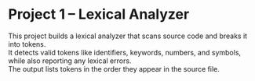 # Project 1 – Lexical Analyzer

This project builds a lexical analyzer that scans source code and breaks it into tokens.  
It detects valid tokens like identifiers, keywords, numbers, and symbols, while also reporting any lexical errors.  
The output lists tokens in the order they appear in the source file.
